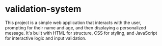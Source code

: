 # validation-system
This project is a simple web application that interacts with the user, prompting for their name and age, and then displaying a personalized message. It's built with HTML for structure, CSS for styling, and JavaScript for interactive logic and input validation.

